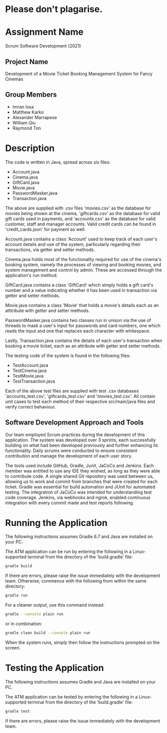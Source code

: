 # Please don't plagarise.

# Assignment Name

Scrum Software Development (2021)

## Project Name

Development of a Movie Ticket Booking Management System for Fancy Cinemas

## Group Members

 - Imran Issa
 - Matthew Karko
 - Alexander Marrapese
 - William Qiu
 - Raymond Ton


# Description

The code is written in Java, spread across six files:
 - Account.java
 - Cinema.java
 - GiftCard.java
 - Movie.java
 - PasswordMasker.java
 - Transaction.java

The above are supplied with .csv files 'movies.csv' as the database for movies being shown at the cinema, 'giftcards.csv' as the database for valid gift cards used in payments, and 'accounts.csv' as the database for valid customer, staff and manager accounts. Valid credit cards can be found in 'credit_cards.json' for payment as well.

Account.java contains a class 'Account' used to keep track of each user's account details and use of the system, particularly regarding their transactions, via getter and setter methods.

Cinema.java holds most of the functionality required for use of the cinema's booking system, namely the processes of viewing and booking movies, and system management and control by admin. These are accessed through the application's run method.

GiftCard.java contains a class 'GiftCard' which simply holds a gift card's number and a value indicating whether it has been used in transaction via getter and setter methods.

Movie.java contains a class 'Movie' that holds a movie's details each as an atttribute with getter and setter methods.

PasswordMasker.java contains two classes run in unison via the use of threads to mask a user's input for passwords and card numbers, one which reads the input and one that replaces each character with whitespace.

Lastly, Transaction.java contains the details of each user's transaction when booking a movie ticket, each as an attribute with getter and setter methods.

The testing code of the system is found in the following files:
 - TestAccount.java
 - TestCinema.java
 - TestMovie.java
 - TestTransaction.java

Each of the above test files are supplied with test .csv databases 'accounts_test.csv', 'giftcards_test.csv' and 'movies_test.csv'. All contain unit cases to test each method of their respective src/main/java files and verify correct behaviour.

## Software Development Approach and Tools

Our team employed Scrum practices during the development of this application. The system was developed over 3 sprints, each successfully building on what had been developed previously and further enhancing its functionality. Daily scrums were conducted to ensure consistent contribution and manage the development of each user story. 

The tools used include GitHub, Gradle, Junit, JaCoCo and Jenkins. Each member was entitled to use any IDE they wished, as long as they were able to contribute code. A single shared Git repository was used between us, allowing us to work and commit from branches that were created for each ticket. Gradle was essential for build automation and JUnit for automated testing. The integration of JaCoCo was intended for understanding test code coverage. Jenkins, via webhooks and ngrok, enabled continuous integration with every commit made and test reports following. 

# Running the Application

The following instructions assumes Gradle 6.7 and Java are installed on your PC.

The ATM application can be run by entering the following in a Linux-supported terminal from the directory of the 'build.gradle' file:

```bash
gradle build
```

If there are errors, please raise the issue immediately with the development team.
Otherwise, commence with the following from within the same directory:

```bash
gradle run
```

For a cleaner output, use this command instead:
```bash
gradle --console plain run
```
or in combination:
```bash
gradle clean build --console plain run
```

When the system runs, simply then follow the instructions prompted on the screen.

# Testing the Application

The following instructions assumes Gradle and Java are installed on your PC.

The ATM application can be tested by entering the following in a Linux-supported terminal from the directory of the 'build.gradle' file:

```bash
gradle test
```

If there are errors, please raise the issue immediately with the development team.
